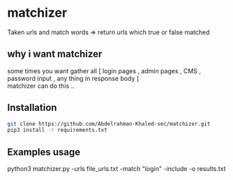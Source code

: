 # matchizer
Taken urls and match words => return urls which true or false matched

## why i want matchizer
some times you want gather all [ login pages , admin pages , CMS , password input , any thing in response body ] <br>
matchizer can do this ..

## Installation
```bash
git clone https://github.com/Abdelrahman-Khaled-sec/matchizer.git
pip3 install -r requirements.txt
```

## Examples usage
python3 matchizer.py -urls file_urls.txt -match "login" -include -o results.txt
